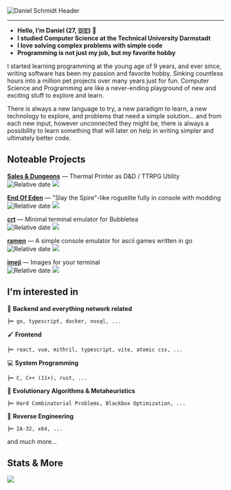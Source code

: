 ![Daniel Schmidt Header](https://i.imgur.com/BpJimBF.png)

---

- **Hello, I’m Daniel (27, 🇩🇪) 👋**
- **I studied Computer Science at the Technical University Darmstadt**
- **I love solving complex problems with simple code**
- **Programming is not just my job, but my favorite hobby**

I started learning programming at the young age of 9 years, and ever since, writing software has been my passion and favorite hobby. Sinking countless hours into a million pet projects over many years just for fun. Computer Science and Programming are like a never-ending playground of new and exciting stuff to explore and learn.

There is always a new language to try, a new paradigm to learn, a new technology to explore, and problems that need a simple solution… and from each new input, however unconnected they might be, there is always a possibility to learn something that will later on help in writing simpler and ultimately better code.

## Noteable Projects

**[Sales & Dungeons](https://github.com/BigJk/snd)** — Thermal Printer as D&D / TTRPG Utility <br>
![Relative date](https://img.shields.io/date/1582149660?label=creation) ![](https://img.shields.io/github/stars/BigJk/snd?style=social)

**[End Of Eden](https://github.com/BigJk/end_of_eden)** — "Slay the Spire"-like roguelite fully in console with modding <br>
![Relative date](https://img.shields.io/date/1681126860?label=creation) ![](https://img.shields.io/github/stars/BigJk/end_of_eden?style=social)

**[crt](https://github.com/BigJk/crt)** — Minimal terminal emulator for Bubbletea <br>
![Relative date](https://img.shields.io/date/1683877980?label=creation) ![](https://img.shields.io/github/stars/BigJk/crt?style=social)

**[ramen](https://github.com/BigJk/ramen)** — A simple console emulator for ascii games written in go <br>
![Relative date](https://img.shields.io/date/1537183380?label=creation) ![](https://img.shields.io/github/stars/BigJk/ramen?style=social)

**[imeji](https://github.com/BigJk/imeji)** — Images for your terminal <br>
![Relative date](https://img.shields.io/date/1683184680?label=creation) ![](https://img.shields.io/github/stars/BigJk/imeji?style=social)

## I'm interested in

📡 **Backend and everything network related**

```
╞═ go, typescript, docker, nosql, ...
```

🖌️ **Frontend**

```
╞═ react, vue, mithril, typescript, vite, atomic css, ...
```

:computer: **System Programming**

```
╞═ C, C++ (11+), rust, ...
```

🦠 **Evolutionary Algorithms & Metaheuristics**

```
╞═ Hard Combinatorial Problems, Blackbox Optimization, ...
```

🔬 **Reverse Engineering**

```
╞═ IA-32, x64, ...
``` 

and much more...

## Stats & More

[![](https://github-profile-trophy.vercel.app/?username=BigJk&rank=SECRET,SS,SSS,S,A,AAA,AA&column=4&margin-w=10&margin-h=10)](https://github.com/ryo-ma/github-profile-trophy)
